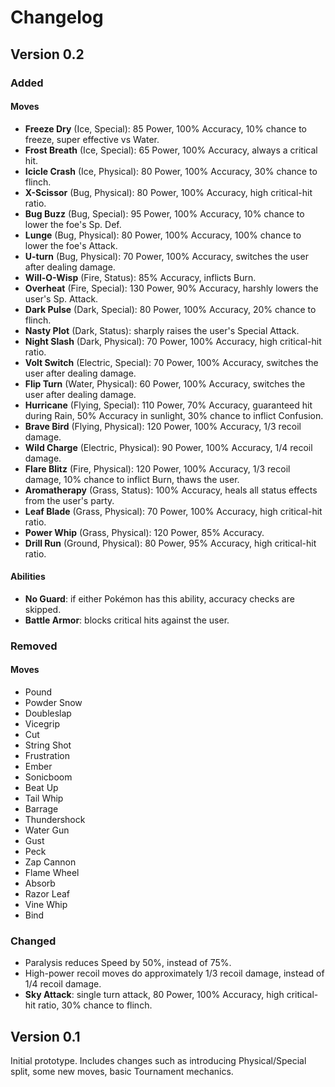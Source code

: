 # Changelog

## Version 0.2

### Added

#### Moves
- **Freeze Dry** (Ice, Special): 85 Power, 100% Accuracy, 10% chance to freeze, super effective vs Water.
- **Frost Breath** (Ice, Special): 65 Power, 100% Accuracy, always a critical hit.
- **Icicle Crash** (Ice, Physical): 80 Power, 100% Accuracy, 30% chance to flinch.
- **X-Scissor** (Bug, Physical): 80 Power, 100% Accuracy, high critical-hit ratio.
- **Bug Buzz** (Bug, Special): 95 Power, 100% Accuracy, 10% chance to lower the foe's Sp. Def.
- **Lunge** (Bug, Physical): 80 Power, 100% Accuracy, 100% chance to lower the foe's Attack.
- **U-turn** (Bug, Physical): 70 Power, 100% Accuracy, switches the user after dealing damage.
- **Will-O-Wisp** (Fire, Status): 85% Accuracy, inflicts Burn.
- **Overheat** (Fire, Special): 130 Power, 90% Accuracy, harshly lowers the user's Sp. Attack.
- **Dark Pulse** (Dark, Special): 80 Power, 100% Accuracy, 20% chance to flinch.
- **Nasty Plot** (Dark, Status): sharply raises the user's Special Attack.
- **Night Slash** (Dark, Physical): 70 Power, 100% Accuracy, high critical-hit ratio.
- **Volt Switch** (Electric, Special): 70 Power, 100% Accuracy, switches the user after dealing damage.
- **Flip Turn** (Water, Physical): 60 Power, 100% Accuracy, switches the user after dealing damage.
- **Hurricane** (Flying, Special): 110 Power, 70% Accuracy, guaranteed hit during Rain, 50% Accuracy in sunlight, 30% chance to inflict Confusion.
- **Brave Bird** (Flying, Physical): 120 Power, 100% Accuracy, 1/3 recoil damage.
- **Wild Charge** (Electric, Physical): 90 Power, 100% Accuracy, 1/4 recoil damage.
- **Flare Blitz** (Fire, Physical): 120 Power, 100% Accuracy, 1/3 recoil damage, 10% chance to inflict Burn, thaws the user.
- **Aromatherapy** (Grass, Status): 100% Accuracy, heals all status effects from the user's party.
- **Leaf Blade** (Grass, Physical): 70 Power, 100% Accuracy, high critical-hit ratio.
- **Power Whip** (Grass, Physical): 120 Power, 85% Accuracy.
- **Drill Run** (Ground, Physical): 80 Power, 95% Accuracy, high critical-hit ratio.

#### Abilities
- **No Guard**: if either Pokémon has this ability, accuracy checks are skipped.
- **Battle Armor**: blocks critical hits against the user.

### Removed

#### Moves
- Pound
- Powder Snow
- Doubleslap
- Vicegrip
- Cut
- String Shot
- Frustration
- Ember
- Sonicboom
- Beat Up
- Tail Whip
- Barrage
- Thundershock
- Water Gun
- Gust
- Peck
- Zap Cannon
- Flame Wheel
- Absorb
- Razor Leaf
- Vine Whip
- Bind

### Changed
- Paralysis reduces Speed by 50%, instead of 75%.
- High-power recoil moves do approximately 1/3 recoil damage, instead of 1/4 recoil damage.
- **Sky Attack**: single turn attack, 80 Power, 100% Accuracy, high critical-hit ratio, 30% chance to flinch.


## Version 0.1

Initial prototype.
Includes changes such as introducing Physical/Special split, some new moves, basic Tournament mechanics.
